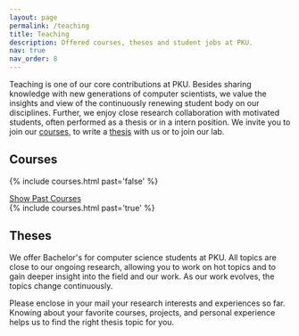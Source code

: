 ```yaml
---
layout: page
permalink: /teaching
title: Teaching
description: Offered courses, theses and student jobs at PKU.
nav: true
nav_order: 8
---
```


Teaching is one of our core contributions at PKU.
Besides sharing knowledge with new generations of computer scientists,
we value the insights and view of the continuously renewing student body on our disciplines.
Further, we enjoy close research collaboration with motivated students,
often performed as a thesis or in a intern position.
We invite you to join our [courses](#courses),
to write a [thesis](#theses) with us or to join our lab.

## Courses

{% include courses.html past='false' %}

<a data-toggle="collapse" href="#pastCourses" role="button">
    <i class="fas fa-chevron-down"></i> Show Past Courses
</a>

<div class="collapse" id="pastCourses">
      {% include courses.html past='true' %}
</div>


## Theses

We offer Bachelor's for computer science students at PKU.
All topics are close to our ongoing research,
allowing you to work on hot topics
and to gain deeper insight into the field and our work.
As our work evolves, the topics change continuously.

Please enclose in your mail your research interests and experiences so far.
Knowing about your favorite courses, projects, and personal experience
helps us to find the right thesis topic for you.
